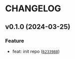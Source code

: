 # CHANGELOG



## v0.1.0 (2024-03-25)

### Feature

* feat: init repo ([`6233988`](https://github.com/kamoo1/anki-word-freq/commit/623398846c4128fb0534bb5bca7361f6bd3cd7e2))
